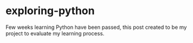 # exploring-python
Few weeks learning Python have been passed, this post created to be my project to evaluate my learning process. 
